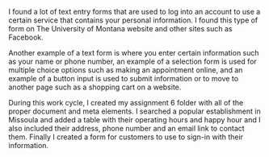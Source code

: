 I found a lot of text entry forms that are used to log into an account to use a certain service that contains your personal information. I found this type of form on The University of Montana website and other sites such as Facebook.

Another example of a text form is where you enter certain information such as your name or phone number, an example of a selection form is used for multiple choice options such as making an appointment online, and an example of a button input is used to submit information or to move to another page such as a shopping cart on a website.

During this work cycle, I created my assignment 6 folder with all of the proper document and meta elements. I searched a popular establishment in Missoula and added a table with their operating hours and happy hour and I also included their address, phone number and an email link to contact them. Finally I created a form for customers to use to sign-in with their information.

